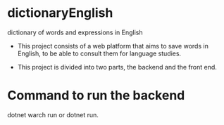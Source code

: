 # dictionaryEnglish
dictionary of words and expressions in English

* This project consists of a web platform that aims to save words in English, to be able to consult them for language studies.

* This project is divided into two parts, the backend and the front end.

# Command to run the backend

dotnet warch run or dotnet run.

